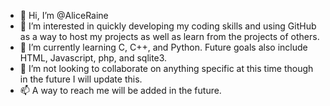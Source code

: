 - 👋 Hi, I’m @AliceRaine
- 👀 I’m interested in quickly developing my coding skills and using GitHub as a way to host my projects as well as learn from the projects of others.
- 🌱 I’m currently learning C, C++, and Python. Future goals also include HTML, Javascript, php, and sqlite3. 
- 💞️ I’m not looking to collaborate on anything specific at this time though in the future I will update this.
- 📫 A way to reach me will be added in the future.
